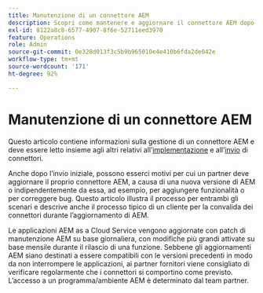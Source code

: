 ```yaml
---
title: Manutenzione di un connettore AEM
description: Scopri come mantenere e aggiornare il connettore AEM dopo l’invio iniziale.
exl-id: 8122a8c8-6577-4907-8f6e-52711eed3970
feature: Operations
role: Admin
source-git-commit: 0e328d013f3c5b9b965010e4e410b6fda2de042e
workflow-type: tm+mt
source-wordcount: '171'
ht-degree: 92%

---
```


Manutenzione di un connettore AEM
============================

Questo articolo contiene informazioni sulla gestione di un connettore AEM e deve essere letto insieme agli altri relativi all’[implementazione](implement.md) e all’[invio](submit.md) di connettori.

Anche dopo l’invio iniziale, possono esserci motivi per cui un partner deve aggiornare il proprio connettore AEM, a causa di una nuova versione di AEM o indipendentemente da essa, ad esempio, per aggiungere funzionalità o per correggere bug. Questo articolo illustra il processo per entrambi gli scenari e descrive anche il processo tipico di un cliente per la convalida dei connettori durante l’aggiornamento di AEM.

Le applicazioni AEM as a Cloud Service vengono aggiornate con patch di manutenzione AEM su base giornaliera, con modifiche più grandi attivate su base mensile durante il rilascio di una funzione. Sebbene gli aggiornamenti AEM siano destinati a essere compatibili con le versioni precedenti in modo da non interrompere le applicazioni, ai partner fornitori viene consigliato di verificare regolarmente che i connettori si comportino come previsto. L’accesso a un programma/ambiente AEM è determinato dal team partner.
